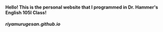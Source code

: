 #### Hello! This is the personal website that I programmed in Dr. Hammer's English 105I Class!
##### riyamurugesan.github.io
